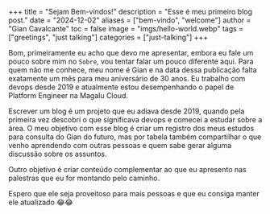 +++
title       = "Sejam Bem-vindos!"
description = "Esse é meu primeiro blog post."
date        = "2024-12-02"
aliases     = ["bem-vindo", "welcome"]
author      = "Gian Cavalcante"
toc         = false
image       = "imgs/hello-world.webp"
tags        = ["greetings", "just talking"]
categories  = ["just-talking"]
+++

Bom, primeiramente eu acho que devo me apresentar, embora eu fale um pouco sobre mim no `Sobre`, vou tentar falar um pouco diferente aqui. Para quem não me conhece, meu nome é Gian e na data dessa publicação falta exatamente um mês para meu aniversário de 30 anos. Eu trabalho com devops desde 2019 e atualmente estou desempenhando o papel de Platform Engineer na Magalu Cloud.

Escrever um blog é um projeto que eu adiava desde 2019, quando pela primeira vez descobri o que significava devops e comecei a estudar sobre a área. O meu objetivo com esse blog é criar um registro dos meus estudos para consulta do Gian do futuro, mas por tabela também compartilhar o que venho aprendendo com outras pessoas e quem sabe gerar alguma discussão sobre os assuntos.

Outro objetivo é criar conteúdo complementar ao que eu apresento nas palestras que eu for montando pelo caminho.

Espero que ele seja proveitoso para mais pessoas e que eu consiga manter ele atualizado 😂😂
